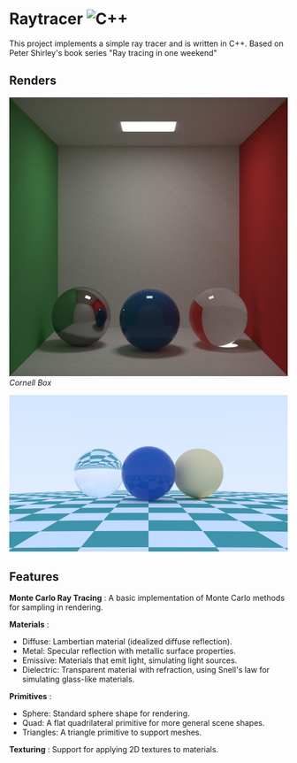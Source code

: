 # Raytracer ![C++](https://img.shields.io/badge/c++-%2300599C.svg?style=for-the-badge&logo=c%2B%2B&logoColor=white)
This project implements a simple ray tracer and is written in C++. Based on  Peter Shirley's book series "Ray tracing in one weekend"
## Renders

![Cornell Box](images/cornell_box.png?raw=true "Cornell Box")
<br>
*Cornell Box*

![Spheres](images/spheres.png?raw=true "Spheres")
<br>

## Features
**Monte Carlo Ray Tracing** : A basic implementation of Monte Carlo methods for sampling in rendering.

**Materials** :
* Diffuse: Lambertian material (idealized diffuse reflection).
* Metal: Specular reflection with metallic surface properties.
* Emissive: Materials that emit light, simulating light sources.
* Dielectric: Transparent material with refraction, using Snell's law for simulating glass-like materials.

**Primitives** :
* Sphere: Standard sphere shape for rendering.
* Quad: A flat quadrilateral primitive for more general scene shapes.
* Triangles: A triangle primitive to support meshes.

**Texturing** : Support for applying 2D textures to materials.

